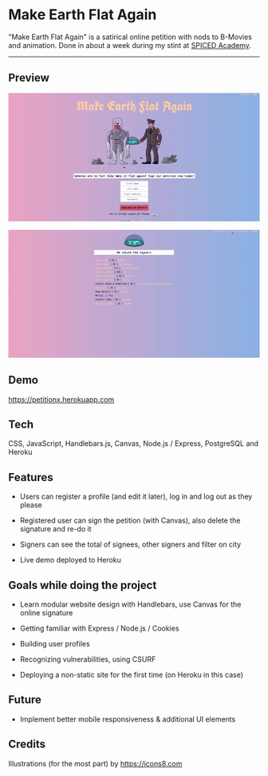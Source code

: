 # Make Earth Flat Again

"Make Earth Flat Again" is a satirical online petition with nods to B-Movies and animation. Done in about a week during my stint at [SPICED Academy](https://www.spiced.academy/program/full-stack-web-development/).

---

## Preview

[![Online Petition](siteflow.gif)](https://petitionx.herokuapp.com)

[![Online Petition](siteflow2.gif)](https://petitionx.herokuapp.com)

## Demo

https://petitionx.herokuapp.com

## Tech

CSS, JavaScript, Handlebars.js, Canvas, Node.js / Express, PostgreSQL and Heroku

## Features

-   Users can register a profile (and edit it later), log in and log out as they please

-   Registered user can sign the petition (with Canvas), also delete the signature and re-do it

-   Signers can see the total of signees, other signers and filter on city

-   Live demo deployed to Heroku

## Goals while doing the project

-   Learn modular website design with Handlebars, use Canvas for the online signature

-   Getting familiar with Express / Node.js / Cookies

-   Building user profiles

-   Recognizing vulnerabilities, using CSURF

-   Deploying a non-static site for the first time (on Heroku in this case)

## Future

-   Implement better mobile responsiveness & additional UI elements

## Credits

Illustrations (for the most part) by https://icons8.com
